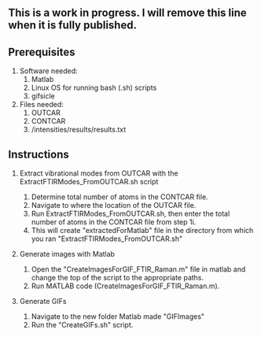 ## This is a work in progress. I will remove this line when it is fully published.
## Prerequisites
1. Software needed:
    1. Matlab
    2. Linux OS for running bash (.sh) scripts
    3. gifsicle
2. Files needed:
    1. OUTCAR
    2. CONTCAR
    3. /intensities/results/results.txt
   
   
## Instructions
1. Extract vibrational modes from OUTCAR with the ExtractFTIRModes_FromOUTCAR.sh script
    1. Determine total number of atoms in the CONTCAR file.
    2. Navigate to where the location of the  OUTCAR file.
    3. Run ExtractFTIRModes_FromOUTCAR.sh, then enter the total number of atoms in the CONTCAR file from step 1i.
    4. This will create "extractedForMatlab" file in the directory from which you ran "ExtractFTIRModes_FromOUTCAR.sh"

2. Generate images with Matlab
    1. Open the "CreateImagesForGIF_FTIR_Raman.m" file in matlab and change the top of the script to the appropriate paths.
    2. Run MATLAB code (CreateImagesForGIF_FTIR_Raman.m).

3. Generate GIFs
    1. Navigate to the new folder Matlab made "GIFImages"
    2. Run the "CreateGIFs.sh" script.

